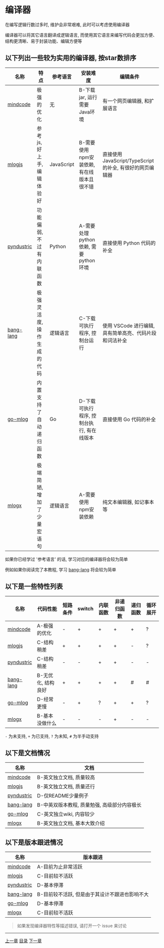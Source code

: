 # 编译器

在编写逻辑行数过多时, 维护会非常艰难, 此时可以考虑使用编译器

编译器可以将其它语言翻译成逻辑语言,
而使用其它语言来编写代码会更加方便、结构更清晰、易于封装功能、编辑方便等

## 以下列出一些较为实用的编译器, 按star数排序

| 名称          | 特点                       | 参考语言       | 安装难度                                             | 编辑条件                                                  |
| ---           | ---                        | ---            | ---                                                  | ---                                                       |
| [mindcode]    | 极强的优化                 | 无             | B-下载jar, 运行需要Java环境                          | 有一个网页编辑器, 和扩展语言                              |
| [mlogjs]      | 参考js, 好上手, 编辑体验好 | JavaScript     | B-需要使用npm安装依赖, 有在线版本且很不错            | 直接使用 JavaScript/TypeScript 的补全, 有很好的网页编辑器 |
| [pyndustric]  | 功能偏弱, 不过有内联函数   | Python         | A-需要处理python依赖, 需要python环境                 | 直接使用 Python 代码的补全                                |
| [bang-lang]   | 极强灵活度, 操作生成的代码 | 逻辑语言       | C-下载可执行程序, 控制台运行                         | 使用 VSCode 进行编辑, 具有简单高亮、代码片段和词法补全    |
| [go-mlog]     | 内置支持了自动递归函数     | Go             | D-下载可执行程序, 控制台执行, 有在线版本             | 直接使用 Go 代码的补全                                    |
| [mlogx]       | 极端简陋, 增加了少量宏语句 | 逻辑语言       | A-需要使用npm安装依赖                                | 纯文本编辑器, 如记事本等                                  |

如果你已经学过 '参考语言' 的话, 学习对应的编译器将会较为简单

例如如果你阅读完了本教程, 学习 [bang-lang] 将会较为简单


## 以下是一些特性列表

| 名称          | 代码性能           | 短路条件 | switch | 内联函数 | 非递归函数 | 递归函数 | 循环展开 |
| ---           | ---                | ---      | ---    | ---      | ---        | ---      | ---      |
| [mindcode]    | A-极强的优化       | -        | +      | +        | +          | +        | ?        |
| [mlogjs]      | C-结构稍差         | +        | +      | +        | +          | -        | ?        |
| [pyndustric]  | C-结构稍差         | -        | -      | +        | +          | -        | -        |
| [bang-lang]   | B-无优化, 结构良好 | +        | +      | +        | +          | #        | #        |
| [go-mlog]     | D-经常更慢         | -        | +      | ?        | +          | +        | ?        |
| [mlogx]       | B-基本没做什么     | -        | -      | -        | +          | -        | -        |

`-` 为未支持, `+` 为已支持, `?` 为未知, `#` 为半手动支持


## 以下是文档情况

| 名称          | 文档                                         |
| ---           | ---                                          |
| [mindcode]    | B-英文独立文档, 质量较高                     |
| [mlogjs]      | B-英文独立文档, 质量还行                     |
| [pyndustric]  | D-仅README少量例子                           |
| [bang-lang]   | B-中英双版本教程, 质量勉强, 高级部分内容极长 |
| [go-mlog]     | C-英文独立wiki, 内容较少                     |
| [mlogx]       | B-英文独立文档, 基本大致介绍                 |


## 以下是版本跟进情况

| 名称          | 版本跟进                                       |
| ---           | ---                                            |
| [mindcode]    | A-目前为止非常活跃                             |
| [mlogjs]      | C-目前较不活跃                                 |
| [pyndustric]  | D-基本停滞                                     |
| [bang-lang]   | B-目前较不活跃, 但是由于其设计不跟进也影响不大 |
| [go-mlog]     | D-基本停滞                                     |
| [mlogx]       | C-目前较不活跃                                 |



[mindcode]: https://github.com/cardillan/mindcode
[mlogjs]: https://github.com/mlogjs/mlogjs
[pyndustric]: https://github.com/Lonami/pyndustric
[bang-lang]: https://github.com/A4-Tacks/mindustry_logic_bang_lang
[go-mlog]: https://github.com/Vilsol/go-mlog
[mlogx]: https://github.com/BalaM314/mlogx

> 如果发现编译器特性等描述错误, 请打开一个 issue 来讨论

---
[上一章](./24-world-processor.md)
[目录](./README.md)
[下一章](./26-start-bang-lang.md)
